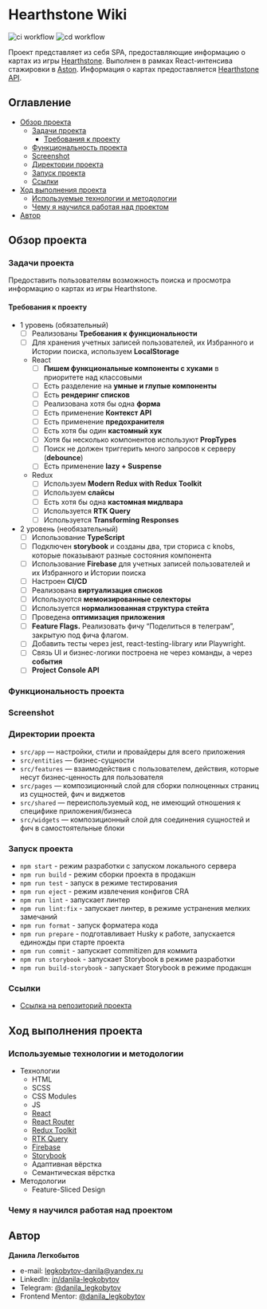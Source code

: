 # Hearthstone Wiki

![ci workflow](https://github.com/Bjorn86/hearthstone-wiki/actions/workflows/ci.yml/badge.svg?event=push)
![cd workflow](https://github.com/Bjorn86/hearthstone-wiki/actions/workflows/cd.yml/badge.svg?event=push)

Проект представляет из себя SPA, предоставляющие информацию о картах из игры [Hearthstone](https://hearthstone.blizzard.com). Выполнен в рамках React-интенсива стажировки в [Aston](https://astondevs.ru). Информация о картах предоставляется [Hearthstone API](https://hearthstoneapi.com).

## Оглавление

- [Обзор проекта](#обзор-проекта)
  - [Задачи проекта](#задачи-проекта)
    - [Требования к проекту](#требования-к-проекту)
  - [Функциональность проекта](#функциональность-проекта)
  - [Screenshot](#screenshot)
  - [Директории проекта](#директории-проекта)
  - [Запуск проекта](#запуск-проекта)
  - [Ссылки](#ссылки)
- [Ход выполнения проекта](#ход-выполнения-проекта)
  - [Используемые технологии и методологии](#используемые-технологии-и-методологии)
  - [Чему я научился работая над проектом](#чему-я-научился-работая-над-проектом)
- [Автор](#автор)

## Обзор проекта

### Задачи проекта

Предоставить пользователям возможность поиска и просмотра информацию о картах из игры Hearthstone.

#### Требования к проекту

- 1 уровень (обязательный)
  - [ ] Реализованы **Требования к функциональности**
  - [ ] Для хранения учетных записей пользователей, их Избранного и Истории поиска, используем **LocalStorage**
  - React
    - [ ] **Пишем функциональные компоненты c хуками** в приоритете над классовыми
    - [ ] Есть разделение на **умные и глупые компоненты**
    - [ ] Есть **рендеринг списков**
    - [ ] Реализована хотя бы одна **форма**
    - [ ] Есть применение **Контекст API**
    - [ ] Есть применение **предохранителя**
    - [ ] Есть хотя бы один **кастомный хук**
    - [ ] Хотя бы несколько компонентов используют **PropTypes**
    - [ ] Поиск не должен триггерить много запросов к серверу (**debounce**)
    - [ ] Есть применение **lazy + Suspense**
  - Redux
    - [ ] Используем **Modern Redux with Redux Toolkit**
    - [ ] Используем **слайсы**
    - [ ] Есть хотя бы одна **кастомная мидлвара**
    - [ ] Используется **RTK Query**
    - [ ] Используется **Transforming Responses**
- 2 уровень (необязательный)
  - [ ] Использование **TypeScript**
  - [ ] Подключен **storybook** и созданы два, три сториса с knobs, которые показывают разные состояния компонента
  - [ ] Использование **Firebase** для учетных записей пользователей и их Избранного и Истории поиска
  - [ ] Настроен **CI/CD**
  - [ ] Реализована **виртуализация списков**
  - [ ] Используются **мемоизированные селекторы**
  - [ ] Используется **нормализованная структура стейта**
  - [ ] Проведена **оптимизация приложения**
  - [ ] **Feature Flags.** Реализовать фичу “Поделиться в телеграм”, закрытую под фича флагом.
  - [ ] Добавить тесты через jest, react-testing-library или Playwright.
  - [ ] Связь UI и бизнес-логики построена не через команды, а через **события**
  - [ ] **Project Console API**

### Функциональность проекта

### Screenshot

### Директории проекта

- `src/app` — настройки, стили и провайдеры для всего приложения
- `src/entities` — бизнес-сущности
- `src/features` — взаимодействия с пользователем, действия, которые несут бизнес-ценность для пользователя
- `src/pages` — композиционный слой для сборки полноценных страниц из сущностей, фич и виджетов
- `src/shared` — переиспользуемый код, не имеющий отношения к специфике приложения/бизнеса
- `src/widgets` — композиционный слой для соединения сущностей и фич в самостоятельные блоки

### Запуск проекта

- `npm start` - режим разработки с запуском локального сервера
- `npm run build` - режим сборки проекта в продакшн
- `npm run test` - запуск в режиме тестирования
- `npm run eject` - режим извлечения конфигов CRA
- `npm run lint` - запускает линтер
- `npm run lint:fix` - запускает линтер, в режиме устранения мелких замечаний
- `npm run format` - запуск форматера кода
- `npm run prepare` - подготавливает Husky к работе, запускается единожды при старте проекта
- `npm run commit` - запускает commitizen для коммита
- `npm run storybook` - запускает Storybook в режиме разработки
- `npm run build-storybook` - запускает Storybook в режиме продакшн

### Ссылки

- [Ссылка на репозиторий проекта](https://github.com/Bjorn86/hearthstone-wiki)

## Ход выполнения проекта

### Используемые технологии и методологии

- Технологии
  - HTML
  - SCSS
  - CSS Modules
  - JS
  - [React](https://react.dev/)
  - [React Router](https://reactrouter.com/en/main)
  - [Redux Toolkit](https://redux-toolkit.js.org/)
  - [RTK Query](https://redux-toolkit.js.org/rtk-query/overview)
  - [Firebase](https://firebase.google.com/)
  - [Storybook](https://storybook.js.org/)
  - Адаптивная вёрстка
  - Семантическая вёрстка
- Методологии
  - Feature-Sliced Design

### Чему я научился работая над проектом

## Автор

**Данила Легкобытов**

- e-mail: [legkobytov-danila@yandex.ru](mailto:legkobytov-danila@yandex.ru)
- LinkedIn: [in/danila-legkobytov](https://www.linkedin.com/in/danila-legkobytov/)
- Telegram: [@danila_legkobytov](https://t.me/danila_legkobytov)
- Frontend Mentor: [@danila_legkobytov](https://www.frontendmentor.io/profile/Bjorn86)

